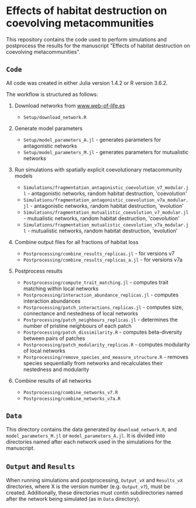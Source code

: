 # Effects of habitat destruction on coevolving metacommunities

This repository contains the code used to perform simulations and postprocess the results for the manuscript "Effects of habitat destruction on coevolving metacommunities".

## `Code`
All code was created in either Julia version 1.4.2 or R version 3.6.2.

The workflow is structured as follows:

1. Download networks from www.web-of-life.es
    - `Setup/download_network.R`

2. Generate model parameters
    - `Setup/model_parameters_A.jl` - generates parameters for antagonistic networks
    - `Setup/model_parameters_M.jl` - generates parameters for mutualistic networks

3. Run simulations with spatially explicit coevolutionary metacommunity models
    - `Simulations/fragmentation_antagonistic_coevolution_v7_modular.jl` - antagonistic networks, random habitat destruction, 'coevolution'
    - `Simulations/fragmentation_antagonistic_coevolution_v7a_modular.jl` - antagonistic networks, random habitat destruction, 'evolution'
    - `Simulations/fragmentation_mutualistic_coevolution_v7_modular.jl` - mutualistic networks, random habitat destruction, 'coevolution'
    - `Simulations/fragmentation_mutualistic_coevolution_v7a_modular.jl` - mutualistic networks, random habitat destruction, 'evolution'

4. Combine output files for all fractions of habitat loss
    - `Postprocessing/combine_results_replicas.jl` - for versions v7
    - `Postprocessing/combine_results_replicas_a.jl` - for versions v7a

5. Postprocess results
    - `Postprocessing/compute_trait_matching.jl` - computes trait matching within local networks
    - `Postprocessing/interaction_abundance_replicas.jl` - computes interaction abundances
    - `Postprocessing/patch_interactions_replicas.jl` - computes size, connectance and nestedness of local networks
    - `Postprocessing/patch_neighbours_replicas.jl` - determines the number of pristine neighbours of each patch
    - `Postprocessing/patch_dissimilarity.R` - computes beta-diversity between pairs of patches
    - `Postprocessing/patch_modularity_replicas.R` - computes modularity of local networks
    - `Postprocessing/remove_species_and_measure_structure.R` - removes species sequentially from networks and recalculates their nestedness and modularity

6. Combine results of all networks
    - `Postprocessing/combine_networks_v7.R`
    - `Postprocessing/combine_networks_v7a.R`


## `Data`
This directory contains the data generated by `download_network.R`, and `model_parameters_M.jl` or `model_parameters_A.jl`. 
It is divided into directories named after each network used in the simulations for the manuscript. 

## `Output` and `Results`
When running simulations and postprocessing, `Output_vX` and `Results_vX` directories, where X is the version number (e.g. `Output_v7`), must be created. 
Additionally, these directories must contin subdirectories named after the network being simulated (as in `Data` directory). 
